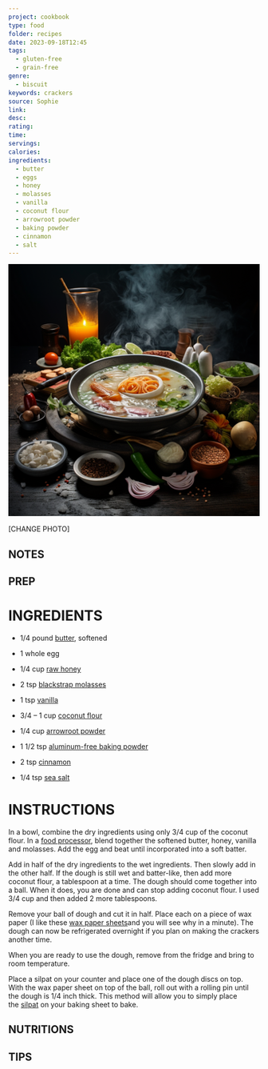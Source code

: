 ```yaml
---
project: cookbook
type: food
folder: recipes
date: 2023-09-18T12:45
tags:
  - gluten-free
  - grain-free
genre:
  - biscuit
keywords: crackers
source: Sophie
link: 
desc: 
rating: 
time: 
servings: 
calories: 
ingredients:
  - butter
  - eggs
  - honey
  - molasses
  - vanilla
  - coconut flour
  - arrowroot powder
  - baking powder
  - cinnamon
  - salt
---
```


![IMAGE](_default.png)


[CHANGE PHOTO]


## NOTES




## PREP


# INGREDIENTS

- 1/4 pound [butter](http://amzn.to/KmCPfA), softened
    
- 1 whole egg
    
- 1/4 cup [raw honey](http://homemademommy.net/raw-honey)
    
- 2 tsp [blackstrap molasses](http://amzn.to/1abUEWF)
    
- 1 tsp [vanilla](http://www.amazon.com/Simply-Organic-Vanilla-Extract-Certified/dp/B001XWRGS8?tag=homema0cblog-20)
    
- 3/4 – 1 cup [coconut flour](http://www.homemademommy.net/coconut-products)
    
- 1/4 cup [arrowroot powder](http://www.homemademommy.net/2013/07/grain-free-graham-crackers.html?tag=homema0cblog-20)
    
- 1 1/2 tsp [aluminum-free baking powder](https://www.amazon.com/Bobs-Red-Mill-Double-Aluminum/dp/B005P0I7T6?tag=homema0cblog-20)
    
- 2 tsp [cinnamon](http://www.homemademommy.net/salt-spices)
    
- 1/4 tsp [sea salt](http://www.homemademommy.net/salt-spices)

# INSTRUCTIONS

In a bowl, combine the dry ingredients using only 3/4 cup of the coconut flour. In a [food processor](http://www.amazon.com/Cuisinart-DLC-10S-Classic-7-Cup-Processor/dp/B00004S9EM?tag=homema0cblog-20), blend together the softened butter, honey, vanilla and molasses. Add the egg and beat until incorporated into a soft batter.

Add in half of the dry ingredients to the wet ingredients. Then slowly add in the other half. If the dough is still wet and batter-like, then add more coconut flour, a tablespoon at a time. The dough should come together into a ball. When it does, you are done and can stop adding coconut flour. I used 3/4 cup and then added 2 more tablespoons.

Remove your ball of dough and cut it in half. Place each on a piece of wax paper (I like these [wax paper sheets](https://www.amazon.com/Dixie-Kabnet-Paper-Inch-Count/dp/B00BQWPWYK?tag=homema0cblog-20)and you will see why in a minute). The dough can now be refrigerated overnight if you plan on making the crackers another time.

When you are ready to use the dough, remove from the fridge and bring to room temperature.

Place a silpat on your counter and place one of the dough discs on top. With the wax paper sheet on top of the ball, roll out with a rolling pin until the dough is 1/4 inch thick. This method will allow you to simply place the [silpat](https://www.amazon.com/Silpat-AE420295-07-Premium-Non-Stick-Silicone/dp/B00008T960?tag=homema0cblog-20) on your baking sheet to bake.

## NUTRITIONS

## TIPS



